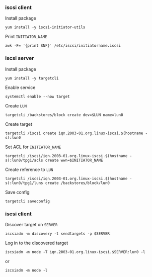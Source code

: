 ### iscsi client

Install package

`yum install -y iscsi-initiator-utils`

Print `INITIATOR_NAME`

`awk -F= '{print $NF}' /etc/iscsi/initiatorname.iscsi`

### iscsi server

Install package

`yum install -y targetcli`

Enable service

`systemctl enable --now target`

Create `LUN`

`targetcli /backstores/block create dev=$LUN name=lun0`

Create target

`targetcli /iscsi create iqn.2003-01.org.linux-iscsi.$(hostname -s):lun0`

Set ACL for `INITIATOR_NAME`

`targetcli /iscsi/iqn.2003-01.org.linux-iscsi.$(hostname -s):lun0/tpg1/acls create wwn=$INITIATOR_NAME`

Create reference to `LUN`

`targetcli /iscsi/iqn.2003-01.org.linux-iscsi.$(hostname -s):lun0/tpg1/luns create /backstores/block/lun0`

Save config

`targetcli saveconfig`

### iscsi client

Discover target on `SERVER`

`iscsiadm -m discovery -t sendtargets -p $SERVER`

Log in to the discovered target

`iscsiadm -m node -T iqn.2003-01.org.linux-iscsi.$SERVER:lun0 -l`

or

`iscsiadm -m node -l`
